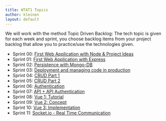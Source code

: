```yaml
---
title: WTAT1 Topics
author: kleinen
layout: default
---
```


We will work with the method Topic Driven Backlog: The tech topic is
given for each week and sprint, you choose backlog items from your
project backlog that allow you to practice/use the technologies given.

* Sprint 00: [First Web Application with Node & Project Ideas](topic-01-first-node-app)
* Sprint 01: [First Web Application with Express](sprint-01)
* Sprint 02: [Persistence with Mongo-DB](sprint-02-mongo)
* Sprint 03: [Deployment and managing code in production](sprint-03-deployment)
* Sprint 04: [CRUD Part 1](sprint-04-05-crud)
* Sprint 05: [CRUD Part 2](sprint-04-05-crud)
* Sprint 06: [Authentication](sprint-06-authentication)
* Sprint 07: [API + API Authentication](sprint-07-api-jwt)
* Sprint 08: [Vue 1: Tutorial](sprint-08-vue1-tutorial)
* Sprint 09: [Vue 2: Concept](sprint-09-vue2-concept)
* Sprint 10: [Vue 3: Implementation](sprint-10-vue3-implementation)
* Sprint 11: [Socket.io - Real Time Communication](sprint-11-realtime)
